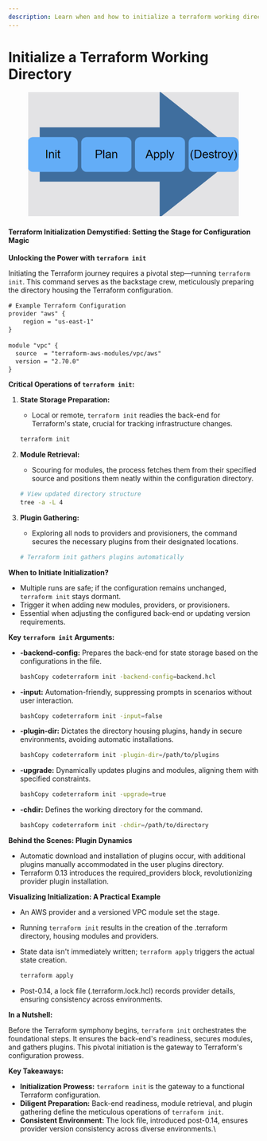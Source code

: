 ```yaml
---
description: Learn when and how to initialize a terraform working directory.
---
```


# Initialize a Terraform Working Directory

<figure><img src="../../.gitbook/assets/image (1).png" alt=""><figcaption></figcaption></figure>

#### Terraform Initialization Demystified: Setting the Stage for Configuration Magic

**Unlocking the Power with `terraform init`**

Initiating the Terraform journey requires a pivotal step—running `terraform init`. This command serves as the backstage crew, meticulously preparing the directory housing the Terraform configuration.

```hcl
# Example Terraform Configuration
provider "aws" {
    region = "us-east-1"
}

module "vpc" {
  source  = "terraform-aws-modules/vpc/aws"
  version = "2.70.0"
}
```

**Critical Operations of `terraform init`:**

1.  **State Storage Preparation:**

    * Local or remote, `terraform init` readies the back-end for Terraform's state, crucial for tracking infrastructure changes.

    ```bash
    terraform init
    ```
2.  **Module Retrieval:**

    * Scouring for modules, the process fetches them from their specified source and positions them neatly within the configuration directory.

    ```bash
    # View updated directory structure
    tree -a -L 4
    ```
3.  **Plugin Gathering:**

    * Exploring all nods to providers and provisioners, the command secures the necessary plugins from their designated locations.

    ```bash
    # Terraform init gathers plugins automatically
    ```

**When to Initiate Initialization?**

* Multiple runs are safe; if the configuration remains unchanged, `terraform init` stays dormant.
* Trigger it when adding new modules, providers, or provisioners.
* Essential when adjusting the configured back-end or updating version requirements.

**Key `terraform init` Arguments:**

*   **-backend-config:** Prepares the back-end for state storage based on the configurations in the file.

    ```bash
    bashCopy codeterraform init -backend-config=backend.hcl
    ```
*   **-input:** Automation-friendly, suppressing prompts in scenarios without user interaction.

    ```bash
    bashCopy codeterraform init -input=false
    ```
*   **-plugin-dir:** Dictates the directory housing plugins, handy in secure environments, avoiding automatic installations.

    ```bash
    bashCopy codeterraform init -plugin-dir=/path/to/plugins
    ```
*   **-upgrade:** Dynamically updates plugins and modules, aligning them with specified constraints.

    ```bash
    bashCopy codeterraform init -upgrade=true
    ```
*   **-chdir:** Defines the working directory for the command.

    ```bash
    bashCopy codeterraform init -chdir=/path/to/directory
    ```

**Behind the Scenes: Plugin Dynamics**

* Automatic download and installation of plugins occur, with additional plugins manually accommodated in the user plugins directory.
* Terraform 0.13 introduces the required\_providers block, revolutionizing provider plugin installation.

**Visualizing Initialization: A Practical Example**

* An AWS provider and a versioned VPC module set the stage.
* Running `terraform init` results in the creation of the .terraform directory, housing modules and providers.
*   State data isn't immediately written; `terraform apply` triggers the actual state creation.

    ```bash
    terraform apply
    ```
* Post-0.14, a lock file (.terraform.lock.hcl) records provider details, ensuring consistency across environments.

**In a Nutshell:**

Before the Terraform symphony begins, `terraform init` orchestrates the foundational steps. It ensures the back-end's readiness, secures modules, and gathers plugins. This pivotal initiation is the gateway to Terraform's configuration prowess.

**Key Takeaways:**

* **Initialization Prowess:** `terraform init` is the gateway to a functional Terraform configuration.
* **Diligent Preparation:** Back-end readiness, module retrieval, and plugin gathering define the meticulous operations of `terraform init`.
* **Consistent Environment:** The lock file, introduced post-0.14, ensures provider version consistency across diverse environments.\
